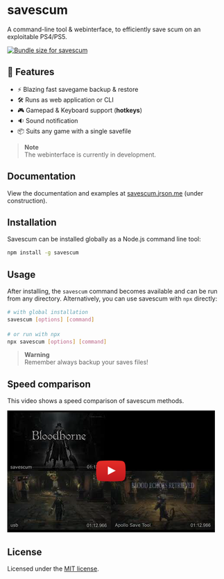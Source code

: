 # savescum

A command-line tool & webinterface, to efficiently save scum on an exploitable PS4/PS5.

<a href="https://pkg-size.dev/savescum"><img src="https://pkg-size.dev/badge/bundle/1528" title="Bundle size for savescum"></a>

## 🎯 Features

- ⚡ Blazing fast savegame backup & restore
- 🛠️ Runs as web application or CLI
- 🎮 Gamepad & Keyboard support (__hotkeys__)
- 🔉 Sound notification
- 📦 Suits any game with a single savefile

> **Note**  
> The webinterface is currently in development.

## Documentation

View the documentation and examples at [savescum.jrson.me](https://savescum.jrson.me/) (under construction).

## Installation

Savescum can be installed globally as a Node.js command line tool:

```sh
npm install -g savescum
```

## Usage

After installing, the `savescum` command becomes available and can be run from any directory. Alternatively, you can use savescum with `npx` directly:

```sh
# with global installation
savescum [options] [command]

# or run with npx
npx savescum [options] [command]
```

> **Warning**  
> Remember always backup your saves files!

## Speed comparison

This video shows a speed comparison of savescum methods.

[![Comparison Video](https://raw.githubusercontent.com/jrson83/savescum/main/.github/assets/youtube-comparison-hqdefault.png)](https://www.youtube.com/watch?v=KVDkTK97hJk)

## License

Licensed under the [MIT license](https://github.com/jrson83/ps4-savescum/blob/main/LICENSE).
